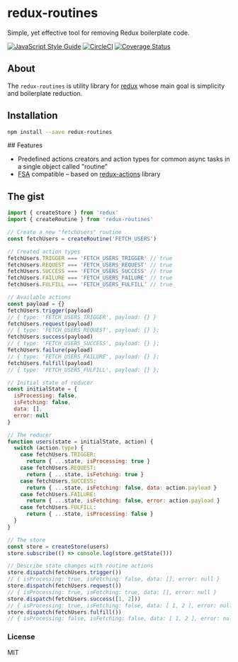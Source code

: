# redux-routines

Simple, yet effective tool for removing Redux boilerplate code.

[![JavaScript Style Guide](https://img.shields.io/badge/code_style-standard-brightgreen.svg)](https://standardjs.com)
[![CircleCI](https://circleci.com/gh/svagi/redux-routines.svg?style=shield)](https://circleci.com/gh/svagi/redux-routines)
[![Coverage Status](https://coveralls.io/repos/github/svagi/redux-routines/badge.svg)](https://coveralls.io/github/svagi/redux-routines)

## About

The `redux-routines` is utility library for [redux](https://github.com/reactjs/redux) whose main goal is simplicity and boilerplate reduction.

## Installation

```sh
npm install --save redux-routines
```

## Features

* Predefined actions creators and action types for common async tasks in a single object called "routine"
* [FSA](https://github.com/acdlite/flux-standard-action) compatible – based on [redux-actions](https://github.com/reduxactions/redux-actions) library

## The gist

```js
import { createStore } from 'redux'
import { createRoutine } from 'redux-routines'

// Create a new "fetchUsers" routine
const fetchUsers = createRoutine('FETCH_USERS')

// Created action types
fetchUsers.TRIGGER === 'FETCH_USERS_TRIGGER' // true
fetchUsers.REQUEST === 'FETCH_USERS_REQUEST' // true
fetchUsers.SUCCESS === 'FETCH_USERS_SUCCESS' // true
fetchUsers.FAILURE === 'FETCH_USERS_FAILURE' // true
fetchUsers.FULFILL === 'FETCH_USERS_FULFILL' // true

// Available actions
const payload = {}
fetchUsers.trigger(payload)
// { type: 'FETCH_USERS_TRIGGER', payload: {} }
fetchUsers.request(payload)
// { type: 'FETCH_USERS_REQUEST', payload: {} };
fetchUsers.success(payload)
// { type: 'FETCH_USERS_SUCCESS', payload: {} };
fetchUsers.failure(payload)
// { type: 'FETCH_USERS_FAILURE', payload: {} };
fetchUsers.fulfill(payload)
// { type: 'FETCH_USERS_FULFILL', payload: {} };

// Initial state of reducer
const initialState = {
  isProcessing: false,
  isFetching: false,
  data: [],
  error: null
}

// The reducer
function users(state = initialState, action) {
  switch (action.type) {
    case fetchUsers.TRIGGER:
      return { ...state, isProcessing: true }
    case fetchUsers.REQUEST:
      return { ...state, isFetching: true }
    case fetchUsers.SUCCESS:
      return { ...state, isFetching: false, data: action.payload }
    case fetchUsers.FAILURE:
      return { ...state, isFetching: false, error: action.payload }
    case fetchUsers.FULFILL:
      return { ...state, isProcessing: false }
  }
}

// The store
const store = createStore(users)
store.subscribe(() => console.log(store.getState()))

// Describe state changes with routine actions
store.dispatch(fetchUsers.trigger())
// { isProcessing: true, isFetching: false, data: [], error: null }
store.dispatch(fetchUsers.request())
// { isProcessing: true, isFetching: true, data: [], error: null }
store.dispatch(fetchUsers.success([1, 2]))
// { isProcessing: true, isFetching: false, data: [ 1, 2 ], error: null }
store.dispatch(fetchUsers.fulfill())
// { isProcessing: false, isFetching: false, data: [ 1, 2 ], error: null }
```

### License

MIT
